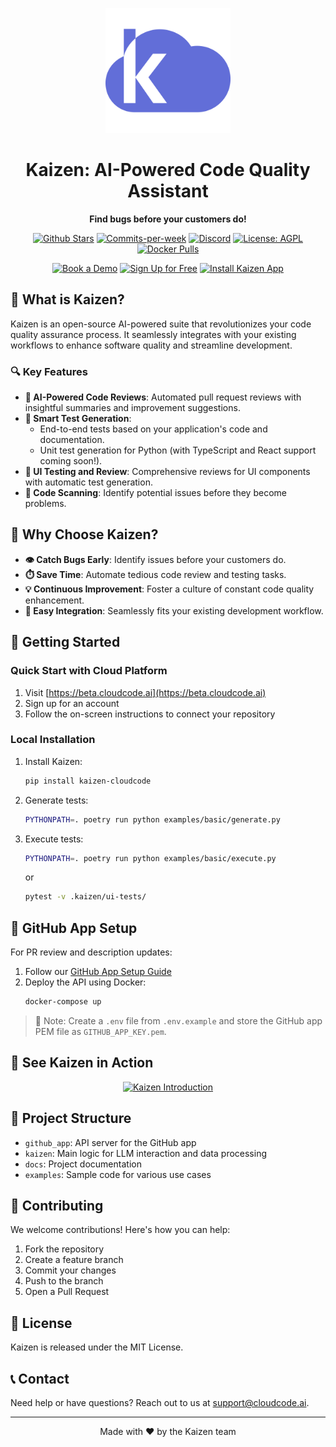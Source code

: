 <p align="center">
  <img src="/kaizen_icon.png" alt="Kaizen Logo" width="200"/>
</p>

<h1 align="center">Kaizen: AI-Powered Code Quality Assistant</h1>

<p align="center">
  <strong>Find bugs before your customers do!</strong>
</p>

<p align="center">
  <a href="https://github.com/Cloud-Code-AI/"><img src="https://img.shields.io/github/stars/Cloud-Code-AI/cloudcode" alt="Github Stars"></a>
  <a href="https://github.com/Cloud-Code-AI/cloudcode/pulse"><img src="https://img.shields.io/github/commit-activity/w/Cloud-Code-AI/cloudcode" alt="Commits-per-week"></a>
  <a href="https://discord.gg/W33Hh5yWpj"><img src="https://img.shields.io/discord/1156434217966764033.svg?style=social&logo=discord" alt="Discord"></a>
  <a href="https://opensource.org/license/agpl-v3"><img src="https://img.shields.io/badge/License-AGPL-blue.svg" alt="License: AGPL"></a>
  <a href="https://hub.docker.com/r/cloudcodeai/kaizen-app"><img src="https://img.shields.io/docker/pulls/cloudcodeai/kaizen-app.svg?style=flat-square" alt="Docker Pulls"></a>
</p>

<p align="center">
  <a href="https://www.cloudcode.ai/book-a-demo.html"><img src="https://img.shields.io/badge/Book%20a%20Demo-Book%20Now-brightgreen" alt="Book a Demo"></a>
  <a href="https://cloudcode.ai/#cta"><img src="https://img.shields.io/badge/Get%20Started-Sign%20Up-blue" alt="Sign Up for Free"></a>
  <a href="https://github.com/apps/kaizen-bot"><img src="https://img.shields.io/badge/Get%20Kaizen%20App-Install-8A2BE2" alt="Install Kaizen App"></a>
</p>

## 🚀 What is Kaizen?

Kaizen is an open-source AI-powered suite that revolutionizes your code quality assurance process. It seamlessly integrates with your existing workflows to enhance software quality and streamline development.

### 🔍 Key Features

- **🤖 AI-Powered Code Reviews**: Automated pull request reviews with insightful summaries and improvement suggestions.
- **🧪 Smart Test Generation**: 
  - End-to-end tests based on your application's code and documentation.
  - Unit test generation for Python (with TypeScript and React support coming soon!).
- **🎨 UI Testing and Review**: Comprehensive reviews for UI components with automatic test generation.
- **🔬 Code Scanning**: Identify potential issues before they become problems.

## 🌟 Why Choose Kaizen?

- **👁️ Catch Bugs Early**: Identify issues before your customers do.
- **⏱️ Save Time**: Automate tedious code review and testing tasks.
- **💡 Continuous Improvement**: Foster a culture of constant code quality enhancement.
- **🔗 Easy Integration**: Seamlessly fits your existing development workflow.

## 🏁 Getting Started

### Quick Start with Cloud Platform

1. Visit [https://beta.cloudcode.ai](https://beta.cloudcode.ai)
2. Sign up for an account
3. Follow the on-screen instructions to connect your repository

### Local Installation

1. Install Kaizen:
   ```bash
   pip install kaizen-cloudcode
   ```

2. Generate tests:
   ```bash
   PYTHONPATH=. poetry run python examples/basic/generate.py
   ```

3. Execute tests:
   ```bash
   PYTHONPATH=. poetry run python examples/basic/execute.py
   ```
   or
   ```bash
   pytest -v .kaizen/ui-tests/
   ```

## 🔧 GitHub App Setup

For PR review and description updates:

1. Follow our [GitHub App Setup Guide](docs/pages/github_app.md)
2. Deploy the API using Docker:
   ```bash
   docker-compose up
   ```

> 📝 Note: Create a `.env` file from `.env.example` and store the GitHub app PEM file as `GITHUB_APP_KEY.pem`.

## 🎥 See Kaizen in Action

<p align="center">
  <a href="https://www.youtube.com/watch?v=280CfSQs2ss">
    <img src="https://img.youtube.com/vi/280CfSQs2ss/0.jpg" alt="Kaizen Introduction">
  </a>
</p>

## 📂 Project Structure

- `github_app`: API server for the GitHub app
- `kaizen`: Main logic for LLM interaction and data processing
- `docs`: Project documentation
- `examples`: Sample code for various use cases

## 🤝 Contributing

We welcome contributions! Here's how you can help:

1. Fork the repository
2. Create a feature branch
3. Commit your changes
4. Push to the branch
5. Open a Pull Request

## 📄 License

Kaizen is released under the MIT License.

## 📞 Contact

Need help or have questions? Reach out to us at support@cloudcode.ai.

---

<p align="center">
  Made with ❤️ by the Kaizen team
</p>
